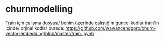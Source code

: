 # churnmodelling
Train için çalışma dosyası/ benim üzerinde çalıştığım güncel kodlar train'in içinde/
orjinal kodlar burada: https://github.com/wawancenggoro/churn-vector-embedding/blob/master/train.ipynb
